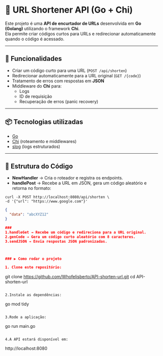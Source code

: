 # 🔗 URL Shortener API (Go + Chi)

Este projeto é uma **API de encurtador de URLs** desenvolvida em **Go (Golang)** utilizando o framework **Chi**.  
Ela permite criar códigos curtos para URLs e redirecionar automaticamente quando o código é acessado.

---

## 🚀 Funcionalidades 

- Criar um código curto para uma URL (`POST /api/shorten`)  
- Redirecionar automaticamente para a URL original (`GET /{code}`)  
- Tratamento de erros com respostas em **JSON**  
- Middleware do **Chi** para:
  - Logs
  - ID de requisição
  - Recuperação de erros (panic recovery)

---

## 📦 Tecnologias utilizadas

- [Go](https://go.dev/)
- [Chi](https://github.com/go-chi/chi) (roteamento e middlewares)
- [slog](https://pkg.go.dev/log/slog) (logs estruturados)

---

## 📂 Estrutura do Código

- **NewHandler** → Cria o roteador e registra os endpoints.
- **handlePost** → Recebe a URL em JSON, gera um código aleatório e retorna no formato:
 ```
 curl -X POST http://localhost:8080/api/shorten \
-d '{"url": "https://www.google.com"}'
 ```

  ```json
  {
    "data": "abcXYZ12"
  }

###
1.handleGet → Recebe um código e redireciona para a URL original.
2.genCode → Gera um código curto aleatório com 8 caracteres.
3.sendJSON → Envia respostas JSON padronizadas.



### ▶️ Como rodar o projeto

1. Clone este repositório:
```
git clone https://github.com/Whofelisberto/API-shorten-url.git
cd API-shorten-url
```

2.Instale as dependências:
 ```
go mod tidy 
 ```

3.Rode a aplicação:
 ```
go run main.go 
 ```

4.A API estará disponível em:
 ```
http://localhost:8080 
 ```
